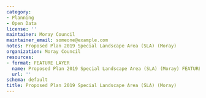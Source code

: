 ```yaml
---
category:
- Planning
- Open Data
license: ''
maintainer: Moray Council
maintainer_email: someone@example.com
notes: Proposed Plan 2019 Special Landscape Area (SLA) (Moray)
organization: Moray Council
resources:
- format: FEATURE LAYER
  name: Proposed Plan 2019 Special Landscape Area (SLA) (Moray) FEATURE LAYER
  url: ''
schema: default
title: Proposed Plan 2019 Special Landscape Area (SLA) (Moray)
---
```

